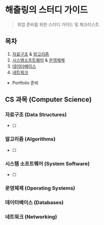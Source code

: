 # 해츨링의 스터디 가이드
> 취업 준비를 위한 스터디 가이드 및 체크리스트

## 목차
1. [자료구조](#자료구조--data-structures-) & [알고리즘](#알고리즘--algorithms-)
2. [시스템소프트웨어](#시스템-소프트웨어--system-software-) & [운영체제](#운영체제--operating-systems-)
3. [데이터베이스](#데이터베이스--databases-)
4. [네트워크](#네트워크--networking-)

- Portfolio 준비

## CS 과목 (Computer Science)

### 자료구조 (Data Structures)
- [ ] 

### 알고리즘 (Algorithms)
- [ ] 

### 시스템 소프트웨어 (System Software)
- [ ] 

### 운영체제 (Operating Systems)

### 데이터베이스 (Databases)

### 네트워크 (Networking)

